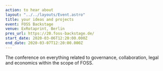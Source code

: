 ```yaml
---
action: to hear about
layout: "../../layouts/Event.astro"
title: your ideas and projects
event: FOSS Backstage
venue: ExRotaprint, Berlin
pres_url: https://20.foss-backstage.de/
start_date: 2020-03-06T12:20:00.000Z
end_date: 2020-03-07T12:20:00.000Z
---
```


The conference on everything related to governance, collaboration, legal and economics within the scope of FOSS.

